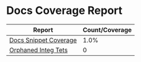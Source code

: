 # Docs Coverage Report

| Report | Count/Coverage |
| -- | -- |
| [Docs Snippet Coverage](docs-pages.md) | 1.0% |
| [Orphaned Integ Tets](orphans-report.md) | 0 |
